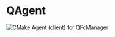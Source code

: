 # QAgent
![CMake](https://github.com/Dfuz/QAgent/workflows/CMake/badge.svg)
Agent (client) for QFcManager

